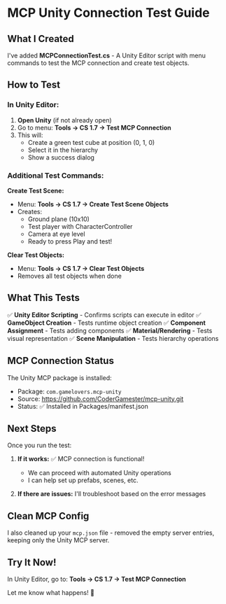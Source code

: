 # MCP Unity Connection Test Guide

## What I Created

I've added **MCPConnectionTest.cs** - A Unity Editor script with menu commands to test the MCP connection and create test objects.

## How to Test

### In Unity Editor:

1. **Open Unity** (if not already open)
2. Go to menu: **Tools → CS 1.7 → Test MCP Connection**
3. This will:
   - Create a green test cube at position (0, 1, 0)
   - Select it in the hierarchy
   - Show a success dialog

### Additional Test Commands:

**Create Test Scene:**
- Menu: **Tools → CS 1.7 → Create Test Scene Objects**
- Creates:
  - Ground plane (10x10)
  - Test player with CharacterController
  - Camera at eye level
  - Ready to press Play and test!

**Clear Test Objects:**
- Menu: **Tools → CS 1.7 → Clear Test Objects**
- Removes all test objects when done

## What This Tests

✅ **Unity Editor Scripting** - Confirms scripts can execute in editor
✅ **GameObject Creation** - Tests runtime object creation
✅ **Component Assignment** - Tests adding components
✅ **Material/Rendering** - Tests visual representation
✅ **Scene Manipulation** - Tests hierarchy operations

## MCP Connection Status

The Unity MCP package is installed:
- Package: `com.gamelovers.mcp-unity`
- Source: https://github.com/CoderGamester/mcp-unity.git
- Status: ✅ Installed in Packages/manifest.json

## Next Steps

Once you run the test:

1. **If it works:** ✅ MCP connection is functional!
   - We can proceed with automated Unity operations
   - I can help set up prefabs, scenes, etc.

2. **If there are issues:** I'll troubleshoot based on the error messages

## Clean MCP Config

I also cleaned up your `mcp.json` file - removed the empty server entries, keeping only the Unity MCP server.

## Try It Now!

In Unity Editor, go to: **Tools → CS 1.7 → Test MCP Connection**

Let me know what happens! 🚀
